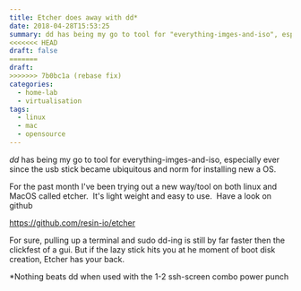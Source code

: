 ```yaml
---
title: Etcher does away with dd*
date: 2018-04-28T15:53:25
summary: dd has being my go to tool for "everything-imges-and-iso", especially ever since the usb stick became ubiquitous and norm for installing new a OS.  There is a new kid on the block now...but it needs a GUI.
<<<<<<< HEAD
draft: false
=======
draft:
>>>>>>> 7b0bc1a (rebase fix)
categories:
  - home-lab
  - virtualisation
tags:
  - linux
  - mac
  - opensource
---
```


*dd* has being my go to tool for everything-imges-and-iso, especially ever since the usb stick became ubiquitous and norm for installing new a OS.

For the past month I've been trying out a new way/tool on both linux and MacOS called etcher.  It's light weight and easy to use.  Have a look on github

<https://github.com/resin-io/etcher>

For sure, pulling up a terminal and sudo dd-ing is still by far faster then the clickfest of a gui. But if the lazy stick hits you at he moment of boot disk creation, Etcher has your back.

*Nothing beats dd when used with the 1-2 ssh-screen combo power punch